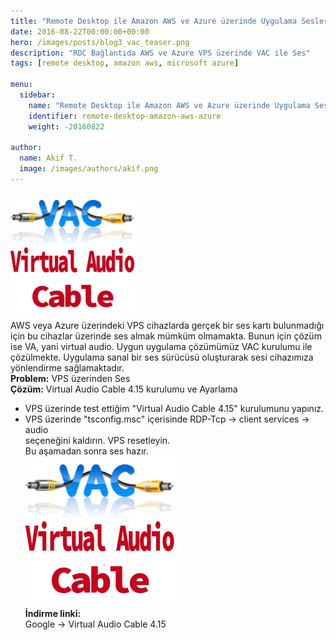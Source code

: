 ```yaml
---
title: "Remote Desktop ile Amazon AWS ve Azure üzerinde Uygulama Sesleri"
date: 2016-08-22T00:00:00+00:00
hero: /images/posts/blog3_vac_teaser.png
description: "RDC Bağlantıda AWS ve Azure VPS üzerinde VAC ile Ses"
tags: [remote desktop, amazon aws, microsoft azure]

menu:
  sidebar:
    name: "Remote Desktop ile Amazon AWS ve Azure üzerinde Uygulama Sesleri"
    identifier: remote-desktop-amazon-aws-azure
    weight: -20160822

author:
  name: Akif T.
  image: /images/authors/akif.png
---
```


<img src="/images/posts/blog3_vac.png" style="width: 200px;"/><br>
AWS veya Azure üzerindeki VPS cihazlarda gerçek bir ses kartı bulunmadığı için bu cihazlar üzerinde ses almak mümküm olmamakta. Bunun için çözüm ise VA, yani virtual audio. Uygun uygulama çözümümüz VAC kurulumu ile çözülmekte. Uygulama sanal bir ses sürücüsü oluşturarak sesi cihazımıza yönlendirme sağlamaktadır.<br>
**Problem:** VPS üzerinden Ses <br>
**Çözüm:** Virtual Audio Cable 4.15 kurulumu ve Ayarlama<br>
- VPS üzerinde test ettiğim "Virtual Audio Cable 4.15" kurulumunu yapınız.<br>
- VPS üzerinde "tsconfig.msc" içerisinde RDP-Tcp -> client services -> audio <br>
seçeneğini kaldırın. VPS resetleyin.<br>
Bu aşamadan sonra ses hazır.<br>
![vac](/images/posts/blog3_vac.png)<br>
**İndirme linki:**<br>
Google -> Virtual Audio Cable 4.15




